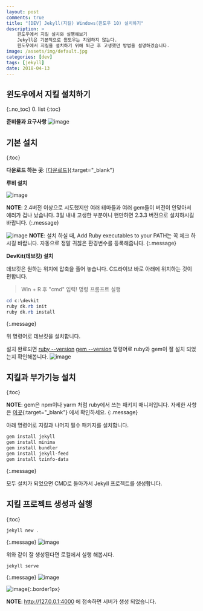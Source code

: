 ```yaml
---
layout: post
comments: true
title: "[DEV] Jekyll(지킬) Windows(윈도우 10) 설치하기"
description: >
    윈도우에서 지킬 설치와 실행해보기
    Jekyll은 기본적으로 윈도우는 지원하지 않는다.
    윈도우에서 지킬을 설치하기 위해 퇴근 후 고생했던 방법을 설명하겠습니다.
image: /assets/img/default.jpg
categories: [dev]
tags: [jekyll]
date: 2018-04-13
---
```




## 윈도우에서 지킬 설치하기
{:.no_toc}
0. list
{:toc}



**준비물과 요구사항**
![image](/assets/img/post/jekyll-for-windows/0414-01.png)



## 기본 설치
{:toc}

**다운로드 하는 곳**: [[다운로드]](https://rubyinstaller.org/downloads/){:target="_blank"}



**루비 설치** 

![image](/assets/img/post/jekyll-for-windows/0414-02.png)


**NOTE**: 2.4버전 이상으로 시도했지만 여러 테마들과 여러 gem들이 버전이 안맞아서 에러가 겁나 났습니다. 3일 내내 고생한 부분이니 왠만하면 2.3.3 버전으로 설치하시길 바랍니다.
{:.message}


![image](/assets/img/post/jekyll-for-windows/0414-03.png)
**NOTE**: 설치 하실 때, Add Ruby executables to your PATH는 꼭 체크 하시길 바랍니다.
자동으로 정말 귀찮은 환경변수를 등록해줍니다.
{:.message}

**DevKit(데브킷) 설치**

데브킷은 원하는 위치에 압축을 풀어 놓습니다.
C드라이브 바로 아래에 위치하는 것이 편합니다.

> Win + R 후 "cmd" 입력! 명령 프롬프트 실행

~~~powershell
cd c:\devkit
ruby dk.rb init
ruby dk.rb install
~~~
{:.message}

위 명령어로 데브킷을 설치합니다.

설치 완료되면 [ruby --version]()  [gem --version]() 명령어로 ruby와 gem이 잘 설치 되었는지 확인해봅니다.
![image](/assets/img/post/jekyll-for-windows/0414-04.png)


## 지킬과 부가기능 설치
{:toc}

**NOTE**: gem은 npm이나 yarm 처럼 ruby에서 쓰는 패키지 매니저입니다. 자세한 사항은 [이곳](http://guides.rubygems.org/what-is-a-gem/){:target="_blank"} 에서 확인하세요.
{:.message}

아래 명령어로 지킬과 나머지 필수 패키지를 설치합니다.

~~~powershell
gem install jekyll
gem install minima
gem install bundler
gem install jekyll-feed
gem install tzinfo-data
~~~
{:.message}

모두 설치가 되었으면 CMD로 돌아가서 Jekyll 프로젝트를 생성합니다.


## 지킬 프로젝트 생성과 실행
{:toc}

~~~powershell
jekyll new .
~~~
{:.message}
![image](/assets/img/post/jekyll-for-windows/0414-05.png)

위와 같이 잘 생성된다면 로컬에서 실행 해봅시다.

~~~powershell
jekyll serve
~~~
{:.message}
![image](/assets/img/post/jekyll-for-windows/0414-06.png)

![image](/assets/img/post/jekyll-for-windows/0414-07.png){:.border1px}

**NOTE**: http://127.0.0.1:4000 에 접속하면 서버가 생성 되었습니다.
